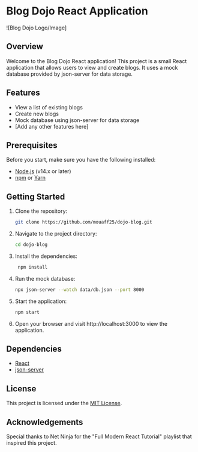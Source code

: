 # Blog Dojo React Application

![Blog Dojo Logo/Image]

## Overview

Welcome to the Blog Dojo React application! This project is a small React application that allows users to view and create blogs. It uses a mock database provided by json-server for data storage.

## Features

- View a list of existing blogs
- Create new blogs
- Mock database using json-server for data storage
- [Add any other features here]

## Prerequisites

Before you start, make sure you have the following installed:

- [Node.js](https://nodejs.org/) (v14.x or later)
- [npm](https://www.npmjs.com/) or [Yarn](https://yarnpkg.com/)

## Getting Started

1. Clone the repository:

   ```bash
   git clone https://github.com/mouaff25/dojo-blog.git
    ```

2. Navigate to the project directory:

   ```bash
   cd dojo-blog
   ```

3. Install the dependencies:

   ```bash
    npm install
    ```

4. Run the mock database:

   ```bash
   npx json-server --watch data/db.json --port 8000
   ```

5. Start the application:

   ```bash
   npm start
   ```

6. Open your browser and visit http://localhost:3000 to view the application.

## Dependencies

- [React](https://reactjs.org/)
- [json-server](https://github.com/typicode/json-server)

## License

This project is licensed under the [MIT License](./LICENSE).

## Acknowledgements

Special thanks to Net Ninja for the "Full Modern React Tutorial" playlist that inspired this project.